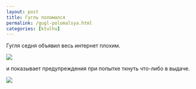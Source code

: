 ```yaml
---
layout: post
title: Гугль поломался
permalink: /gugl-polomalsya.html
categories: [ktulhu]
---
```



		
Гугля седня объявил весь интернет плохим.


<img src="http://ktulhu.net/images/googlesearch1.jpg" />


и показывает предупреждения при попытке ткнуть что-либо в выдаче.


<img src="http://ktulhu.net/images/googlesitewarning.jpg" />

			